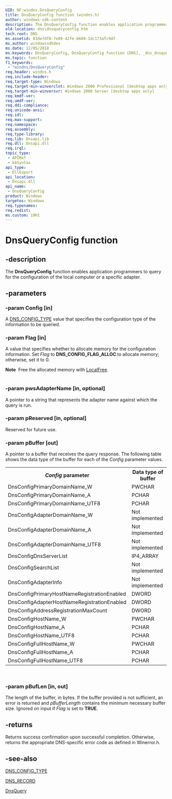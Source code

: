 ```yaml
---
UID: NF:windns.DnsQueryConfig
title: DnsQueryConfig function (windns.h)
author: windows-sdk-content
description: The DnsQueryConfig function enables application programmers to query for the configuration of the local computer or a specific adapter.
old-location: dns\dnsqueryconfig.htm
tech.root: DNS
ms.assetid: 83de7df8-7e89-42fe-b609-1dc173afc9df
ms.author: windowssdkdev
ms.date: 12/05/2018
ms.keywords: DnsQueryConfig, DnsQueryConfig function [DNS], _dns_dnsqueryconfig, dns.dnsqueryconfig, windns/DnsQueryConfig
ms.topic: function
f1_keywords: 
 - "windns/DnsQueryConfig"
req.header: windns.h
req.include-header: 
req.target-type: Windows
req.target-min-winverclnt: Windows 2000 Professional [desktop apps only]
req.target-min-winversvr: Windows 2000 Server [desktop apps only]
req.kmdf-ver: 
req.umdf-ver: 
req.ddi-compliance: 
req.unicode-ansi: 
req.idl: 
req.max-support: 
req.namespace: 
req.assembly: 
req.type-library: 
req.lib: Dnsapi.lib
req.dll: Dnsapi.dll
req.irql: 
topic_type:
 - APIRef
 - kbSyntax
api_type:
 - DllExport
api_location:
 - Dnsapi.dll
api_name:
 - DnsQueryConfig
product: Windows
targetos: Windows
req.typenames: 
req.redist: 
ms.custom: 19H1
---
```


# DnsQueryConfig function


## -description


The 
<b>DnsQueryConfig</b> function enables application programmers to query for the configuration of the local computer or a specific adapter.


## -parameters




### -param Config [in]

A <a href="https://docs.microsoft.com/windows/win32/api/windns/ne-windns-dns_config_type">DNS_CONFIG_TYPE</a> value that specifies the configuration type of the information to be queried.


### -param Flag [in]

A value that specifies whether to allocate memory for the configuration information. Set <i>Flag</i> to <b>DNS_CONFIG_FLAG_ALLOC </b> to allocate memory; otherwise, set it to 0.  

<div class="alert"><b>Note</b>  Free the allocated memory with <a href="https://docs.microsoft.com/windows/desktop/api/winbase/nf-winbase-localfree">LocalFree</a>.</div>
<div> </div>

### -param pwsAdapterName [in, optional]

A pointer to a string that represents the adapter name against which the query is run.


### -param pReserved [in, optional]

Reserved for future use.


### -param pBuffer [out]

A pointer to a buffer that receives the query response. The following table shows the data type of the buffer for each  of the <i>Config</i> parameter values.

<table>
<tr>
<th><i>Config</i> parameter</th>
<th>Data type of buffer</th>
</tr>
<tr>
<td>DnsConfigPrimaryDomainName_W</td>
<td>PWCHAR</td>
</tr>
<tr>
<td>DnsConfigPrimaryDomainName_A</td>
<td>PCHAR</td>
</tr>
<tr>
<td>DnsConfigPrimaryDomainName_UTF8</td>
<td>PCHAR</td>
</tr>
<tr>
<td>DnsConfigAdapterDomainName_W</td>
<td>Not implemented</td>
</tr>
<tr>
<td>DnsConfigAdapterDomainName_A</td>
<td>Not implemented</td>
</tr>
<tr>
<td>DnsConfigAdapterDomainName_UTF8</td>
<td>Not implemented</td>
</tr>
<tr>
<td>DnsConfigDnsServerList</td>
<td>IP4_ARRAY</td>
</tr>
<tr>
<td>DnsConfigSearchList</td>
<td>Not implemented</td>
</tr>
<tr>
<td>DnsConfigAdapterInfo</td>
<td>Not implemented</td>
</tr>
<tr>
<td>DnsConfigPrimaryHostNameRegistrationEnabled</td>
<td>DWORD</td>
</tr>
<tr>
<td>DnsConfigAdapterHostNameRegistrationEnabled</td>
<td>DWORD</td>
</tr>
<tr>
<td>DnsConfigAddressRegistrationMaxCount</td>
<td>DWORD</td>
</tr>
<tr>
<td>DnsConfigHostName_W</td>
<td>PWCHAR</td>
</tr>
<tr>
<td>DnsConfigHostName_A</td>
<td>PCHAR</td>
</tr>
<tr>
<td>DnsConfigHostName_UTF8</td>
<td>PCHAR</td>
</tr>
<tr>
<td>DnsConfigFullHostName_W</td>
<td>PWCHAR</td>
</tr>
<tr>
<td>DnsConfigFullHostName_A</td>
<td>PCHAR</td>
</tr>
<tr>
<td>DnsConfigFullHostName_UTF8</td>
<td>PCHAR</td>
</tr>
</table>
 


### -param pBufLen [in, out]

The length of the buffer, in bytes. If the buffer provided is not sufficient, an error is returned and <i>pBufferLength</i> contains the minimum necessary buffer size. Ignored on input if <i>Flag</i> is set to <b>TRUE</b>.


## -returns



Returns success confirmation upon successful completion. Otherwise, returns the appropriate DNS-specific error code as defined in Winerror.h.




## -see-also




<a href="https://docs.microsoft.com/windows/win32/api/windns/ne-windns-dns_config_type">DNS_CONFIG_TYPE</a>



<a href="https://docs.microsoft.com/windows/win32/api/windns/ns-windns-dns_recorda">DNS_RECORD</a>



<a href="https://docs.microsoft.com/windows/desktop/api/windns/nf-windns-dnsquery_a">DnsQuery</a>
 

 

